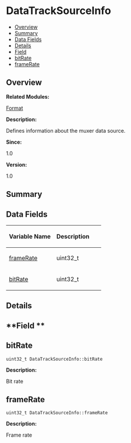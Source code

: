 # DataTrackSourceInfo<a name="EN-US_TOPIC_0000001054879528"></a>

-   [Overview](#section1633216618165631)
-   [Summary](#section1000460764165631)
-   [Data Fields](#pub-attribs)
-   [Details](#section1189249564165631)
-   [Field](#section2141516366165631)
-   [bitRate](#ab0ea21bc9777d1d6d10b804c1d5335bf)
-   [frameRate](#a6875f7fb2784b0afecd4e2f867fd2c72)

## **Overview**<a name="section1633216618165631"></a>

**Related Modules:**

[Format](format.md)

**Description:**

Defines information about the muxer data source. 

**Since:**

1.0

**Version:**

1.0

## **Summary**<a name="section1000460764165631"></a>

## Data Fields<a name="pub-attribs"></a>

<a name="table1955212657165631"></a>
<table><thead align="left"><tr id="row1039834631165631"><th class="cellrowborder" valign="top" width="50%" id="mcps1.1.3.1.1"><p id="p1475168473165631"><a name="p1475168473165631"></a><a name="p1475168473165631"></a>Variable Name</p>
</th>
<th class="cellrowborder" valign="top" width="50%" id="mcps1.1.3.1.2"><p id="p1971495548165631"><a name="p1971495548165631"></a><a name="p1971495548165631"></a>Description</p>
</th>
</tr>
</thead>
<tbody><tr id="row1013583473165631"><td class="cellrowborder" valign="top" width="50%" headers="mcps1.1.3.1.1 "><p id="p811554539165631"><a name="p811554539165631"></a><a name="p811554539165631"></a><a href="datatracksourceinfo.md#a6875f7fb2784b0afecd4e2f867fd2c72">frameRate</a></p>
</td>
<td class="cellrowborder" valign="top" width="50%" headers="mcps1.1.3.1.2 "><p id="p1976605542165631"><a name="p1976605542165631"></a><a name="p1976605542165631"></a>uint32_t </p>
</td>
</tr>
<tr id="row902539017165631"><td class="cellrowborder" valign="top" width="50%" headers="mcps1.1.3.1.1 "><p id="p1757159722165631"><a name="p1757159722165631"></a><a name="p1757159722165631"></a><a href="datatracksourceinfo.md#ab0ea21bc9777d1d6d10b804c1d5335bf">bitRate</a></p>
</td>
<td class="cellrowborder" valign="top" width="50%" headers="mcps1.1.3.1.2 "><p id="p1989422814165631"><a name="p1989422814165631"></a><a name="p1989422814165631"></a>uint32_t </p>
</td>
</tr>
</tbody>
</table>

## **Details**<a name="section1189249564165631"></a>

## **Field **<a name="section2141516366165631"></a>

## bitRate<a name="ab0ea21bc9777d1d6d10b804c1d5335bf"></a>

```
uint32_t DataTrackSourceInfo::bitRate
```

 **Description:**

Bit rate 

## frameRate<a name="a6875f7fb2784b0afecd4e2f867fd2c72"></a>

```
uint32_t DataTrackSourceInfo::frameRate
```

 **Description:**

Frame rate 

